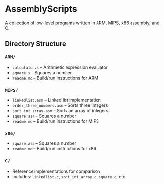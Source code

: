 # AssemblyScripts

A collection of low-level programs written in ARM, MIPS, x86 assembly, and C.

## Directory Structure

### `ARM/`
- `calculator.s` – Arithmetic expression evaluator
- `square.s` – Squares a number
- `readme.md` – Build/run instructions for ARM

### `MIPS/`
- `linkedlist.asm` – Linked list implementation
- `order_three_numbers.asm` – Sorts three integers
- `sort_int_array.asm` – Sorts an array of integers
- `square.asm` – Squares a number
- `readme.md` – Build/run instructions for MIPS

### `x86/`
- `square.asm` – Squares a number
- `readme.md` – Build/run instructions for x86

### `C/`
- Reference implementations for comparison
- Includes: `linkedlist.c`, `sort_int_array.c`, `square.c`, etc.

